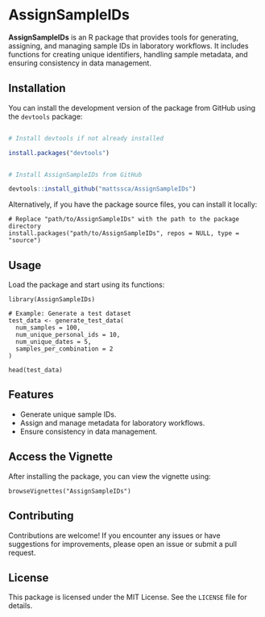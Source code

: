 

# AssignSampleIDs

**AssignSampleIDs** is an R package that provides tools for generating, assigning, and managing sample IDs in laboratory workflows. It includes functions for creating unique identifiers, handling sample metadata, and ensuring consistency in data management.

## Installation

You can install the development version of the package from GitHub using the `devtools` package:

```r

# Install devtools if not already installed

install.packages("devtools")


# Install AssignSampleIDs from GitHub

devtools::install_github("mattssca/AssignSampleIDs")
```

Alternatively, if you have the package source files, you can install it locally:

```
# Replace "path/to/AssignSampleIDs" with the path to the package directory
install.packages("path/to/AssignSampleIDs", repos = NULL, type = "source")
```

## Usage

Load the package and start using its functions:

```
library(AssignSampleIDs)

# Example: Generate a test dataset
test_data <- generate_test_data(
  num_samples = 100,
  num_unique_personal_ids = 10,
  num_unique_dates = 5,
  samples_per_combination = 2
)

head(test_data)

```

## Features

* Generate unique sample IDs.
* Assign and manage metadata for laboratory workflows.
* Ensure consistency in data management.


## Access the Vignette
After installing the package, you can view the vignette using:

```
browseVignettes("AssignSampleIDs")
```

## Contributing

Contributions are welcome! If you encounter any issues or have suggestions for improvements, please open an issue or submit a pull request.

## License

This package is licensed under the MIT License. See the `LICENSE` file for details.
